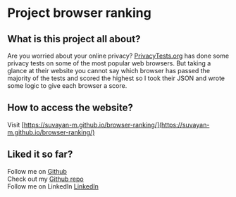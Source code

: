 #  Project browser ranking

##  What is this project all about?
Are you worried about your online privacy? [PrivacyTests.org](https://privacytests.org/) has done some privacy tests on some of the most popular web browsers. But taking a glance at their website you cannot say which browser has passed the majority of the tests and scored the highest so I took their JSON and wrote some logic to give each browser a score.

##  How to access the website?
Visit [https://suvayan-m.github.io/browser-ranking/](https://suvayan-m.github.io/browser-ranking/)

##  Liked it so far?
Follow me on [Github](https://github.com/suvayan-m)  
Check out my [Github repo](https://github.com/suvayan-m?tab=repositories)  
Follow me on LinkedIn [LinkedIn](https://www.linkedin.com/in/suvayan-mondal/)
